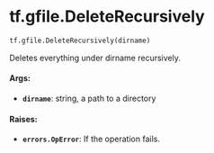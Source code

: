 <div itemscope itemtype="http://developers.google.com/ReferenceObject">
<meta itemprop="name" content="tf.gfile.DeleteRecursively" />
<meta itemprop="path" content="Stable" />
</div>

# tf.gfile.DeleteRecursively

``` python
tf.gfile.DeleteRecursively(dirname)
```

Deletes everything under dirname recursively.

#### Args:

* <b>`dirname`</b>: string, a path to a directory


#### Raises:

* <b>`errors.OpError`</b>: If the operation fails.